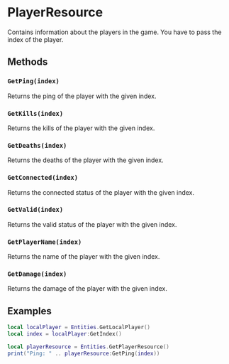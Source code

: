 # PlayerResource

Contains information about the players in the game. You have to pass the index of the player.

## Methods

### `GetPing(index)`

Returns the ping of the player with the given index.

### `GetKills(index)`

Returns the kills of the player with the given index.

### `GetDeaths(index)`

Returns the deaths of the player with the given index.

### `GetConnected(index)`

Returns the connected status of the player with the given index.

### `GetValid(index)`

Returns the valid status of the player with the given index.

### `GetPlayerName(index)`

Returns the name of the player with the given index.

### `GetDamage(index)`

Returns the damage of the player with the given index.

## Examples

``` lua title="Print the ping of the local player"
local localPlayer = Entities.GetLocalPlayer()
local index = localPlayer:GetIndex()

local playerResource = Entities.GetPlayerResource()
print("Ping: " .. playerResource:GetPing(index))
```
